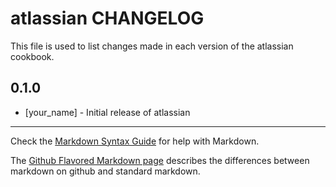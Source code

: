 atlassian CHANGELOG
===================

This file is used to list changes made in each version of the atlassian cookbook.

0.1.0
-----
- [your_name] - Initial release of atlassian

- - -
Check the [Markdown Syntax Guide](http://daringfireball.net/projects/markdown/syntax) for help with Markdown.

The [Github Flavored Markdown page](http://github.github.com/github-flavored-markdown/) describes the differences between markdown on github and standard markdown.
